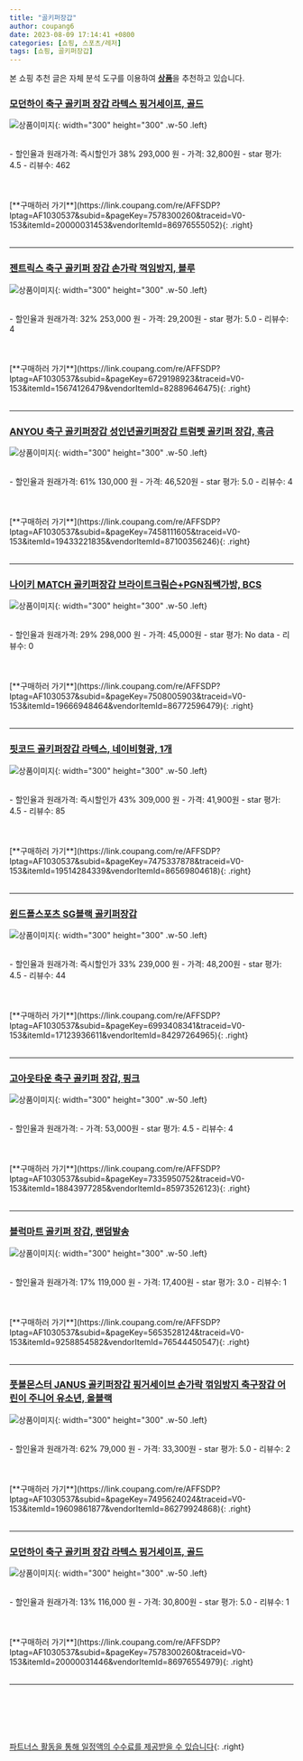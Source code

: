 ```yaml
---
title: "골키퍼장갑"
author: coupang6
date: 2023-08-09 17:14:41 +0800
categories: [쇼핑, 스포츠/레저]
tags: [쇼핑, 골키퍼장갑]
---
```


본 쇼핑 추천 글은 자체 분석 도구를 이용하여 [**상품**](https://link.coupang.com/a/bao1ui)을 추천하고 있습니다.

### [모던하이 축구 골키퍼 장갑 라텍스 핑거세이프, 골드](https://link.coupang.com/re/AFFSDP?lptag=AF1030537&subid=&pageKey=7578300260&traceid=V0-153&itemId=20000031453&vendorItemId=86976555052)

![상품이미지](https://thumbnail10.coupangcdn.com/thumbnails/remote/230x230ex/image/vendor_inventory/545c/f2bddad16bf6330c6265c8ecc7f396ad1534894b5c5d664f574f982db80a.png){: width="300" height="300" .w-50 .left}


<br>
- 할인율과 원래가격: 즉시할인가 38%  293,000   원
- 가격: 32,800원
- star 평가: 4.5
- 리뷰수: 462
<br>
<br>
<br>
<br>
[**구매하러 가기**](https://link.coupang.com/re/AFFSDP?lptag=AF1030537&subid=&pageKey=7578300260&traceid=V0-153&itemId=20000031453&vendorItemId=86976555052){: .right}
<br>
<br>

---

### [젠트릭스 축구 골키퍼 장갑 손가락 꺽임방지, 블루](https://link.coupang.com/re/AFFSDP?lptag=AF1030537&subid=&pageKey=6729198923&traceid=V0-153&itemId=15674126479&vendorItemId=82889646475)

![상품이미지](https://thumbnail10.coupangcdn.com/thumbnails/remote/230x230ex/image/retail/images/4192374322678815-83ebdb6a-24eb-4c88-8108-f069b26acaee.jpg){: width="300" height="300" .w-50 .left}


<br>
- 할인율과 원래가격: 32%  253,000   원
- 가격: 29,200원
- star 평가: 5.0
- 리뷰수: 4
<br>
<br>
<br>
<br>
[**구매하러 가기**](https://link.coupang.com/re/AFFSDP?lptag=AF1030537&subid=&pageKey=6729198923&traceid=V0-153&itemId=15674126479&vendorItemId=82889646475){: .right}
<br>
<br>

---

### [ANYOU 축구 골키퍼장갑 성인년골키퍼장갑 트럼펫 골키퍼 장갑, 흑금](https://link.coupang.com/re/AFFSDP?lptag=AF1030537&subid=&pageKey=7458111605&traceid=V0-153&itemId=19433221835&vendorItemId=87100356246)

![상품이미지](https://thumbnail6.coupangcdn.com/thumbnails/remote/230x230ex/image/vendor_inventory/31c5/47d6eca38d24fbe2a3397e48e32687b674f353c2099646f94545b0817c9f.jpeg){: width="300" height="300" .w-50 .left}


<br>
- 할인율과 원래가격: 61%  130,000   원
- 가격: 46,520원
- star 평가: 5.0
- 리뷰수: 4
<br>
<br>
<br>
<br>
[**구매하러 가기**](https://link.coupang.com/re/AFFSDP?lptag=AF1030537&subid=&pageKey=7458111605&traceid=V0-153&itemId=19433221835&vendorItemId=87100356246){: .right}
<br>
<br>

---

### [나이키 MATCH 골키퍼장갑 브라이트크림슨+PGN짐쌕가방, BCS](https://link.coupang.com/re/AFFSDP?lptag=AF1030537&subid=&pageKey=7508005903&traceid=V0-153&itemId=19666948464&vendorItemId=86772596479)

![상품이미지](https://thumbnail9.coupangcdn.com/thumbnails/remote/230x230ex/image/vendor_inventory/821a/ffc2ad27d696799d2820d1b863e9f42e8f413c83e96bc3cc7311aac93d73.jpg){: width="300" height="300" .w-50 .left}


<br>
- 할인율과 원래가격: 29%  298,000   원
- 가격: 45,000원
- star 평가: No data
- 리뷰수: 0
<br>
<br>
<br>
<br>
[**구매하러 가기**](https://link.coupang.com/re/AFFSDP?lptag=AF1030537&subid=&pageKey=7508005903&traceid=V0-153&itemId=19666948464&vendorItemId=86772596479){: .right}
<br>
<br>

---

### [핏코드 골키퍼장갑 라텍스, 네이비형광, 1개](https://link.coupang.com/re/AFFSDP?lptag=AF1030537&subid=&pageKey=7475337878&traceid=V0-153&itemId=19514284339&vendorItemId=86569804618)

![상품이미지](https://thumbnail9.coupangcdn.com/thumbnails/remote/230x230ex/image/vendor_inventory/d3b8/0749105b0ff0a3b375e41657070d37dd22feab1e120117c8bbe1e0c832bc.jpg){: width="300" height="300" .w-50 .left}


<br>
- 할인율과 원래가격: 즉시할인가 43%  309,000   원
- 가격: 41,900원
- star 평가: 4.5
- 리뷰수: 85
<br>
<br>
<br>
<br>
[**구매하러 가기**](https://link.coupang.com/re/AFFSDP?lptag=AF1030537&subid=&pageKey=7475337878&traceid=V0-153&itemId=19514284339&vendorItemId=86569804618){: .right}
<br>
<br>

---

### [윈드폴스포츠 SG블랙 골키퍼장갑](https://link.coupang.com/re/AFFSDP?lptag=AF1030537&subid=&pageKey=6993408341&traceid=V0-153&itemId=17123936611&vendorItemId=84297264965)

![상품이미지](https://thumbnail10.coupangcdn.com/thumbnails/remote/230x230ex/image/vendor_inventory/d8af/fbb3b6c750b9d086e4f8fb856ff1f57e9396b3ca804da7c4507f5596df5c.jpg){: width="300" height="300" .w-50 .left}


<br>
- 할인율과 원래가격: 즉시할인가 33%  239,000   원
- 가격: 48,200원
- star 평가: 4.5
- 리뷰수: 44
<br>
<br>
<br>
<br>
[**구매하러 가기**](https://link.coupang.com/re/AFFSDP?lptag=AF1030537&subid=&pageKey=6993408341&traceid=V0-153&itemId=17123936611&vendorItemId=84297264965){: .right}
<br>
<br>

---

### [고아웃타운 축구 골키퍼 장갑, 핑크](https://link.coupang.com/re/AFFSDP?lptag=AF1030537&subid=&pageKey=7335950752&traceid=V0-153&itemId=18843977285&vendorItemId=85973526123)

![상품이미지](https://thumbnail9.coupangcdn.com/thumbnails/remote/230x230ex/image/vendor_inventory/8927/1dab36604aafe65526bb1d6d5241b0224a14dc40262c5c4321a0db49c632.jpg){: width="300" height="300" .w-50 .left}


<br>
- 할인율과 원래가격: 
- 가격: 53,000원
- star 평가: 4.5
- 리뷰수: 4
<br>
<br>
<br>
<br>
[**구매하러 가기**](https://link.coupang.com/re/AFFSDP?lptag=AF1030537&subid=&pageKey=7335950752&traceid=V0-153&itemId=18843977285&vendorItemId=85973526123){: .right}
<br>
<br>

---

### [블럭마트 골키퍼 장갑, 랜덤발송](https://link.coupang.com/re/AFFSDP?lptag=AF1030537&subid=&pageKey=5653528124&traceid=V0-153&itemId=9258854582&vendorItemId=76544450547)

![상품이미지](https://thumbnail7.coupangcdn.com/thumbnails/remote/230x230ex/image/rs_quotation_api/wqoz6moc/387274c3d44b410783f51eadbcf91fb2.jpg){: width="300" height="300" .w-50 .left}


<br>
- 할인율과 원래가격: 17%  119,000   원
- 가격: 17,400원
- star 평가: 3.0
- 리뷰수: 1
<br>
<br>
<br>
<br>
[**구매하러 가기**](https://link.coupang.com/re/AFFSDP?lptag=AF1030537&subid=&pageKey=5653528124&traceid=V0-153&itemId=9258854582&vendorItemId=76544450547){: .right}
<br>
<br>

---

### [풋볼몬스터 JANUS 골키퍼장갑 핑거세이브 손가락 꺾임방지 축구장갑 어린이 주니어 유소년, 올블랙](https://link.coupang.com/re/AFFSDP?lptag=AF1030537&subid=&pageKey=7495624024&traceid=V0-153&itemId=19609861877&vendorItemId=86279924868)

![상품이미지](https://thumbnail9.coupangcdn.com/thumbnails/remote/230x230ex/image/vendor_inventory/14a0/626456af85b7cbe0053472148aa821a7025ec826e43a4f0f9d4a87437a0e.jpg){: width="300" height="300" .w-50 .left}


<br>
- 할인율과 원래가격: 62%  79,000   원
- 가격: 33,300원
- star 평가: 5.0
- 리뷰수: 2
<br>
<br>
<br>
<br>
[**구매하러 가기**](https://link.coupang.com/re/AFFSDP?lptag=AF1030537&subid=&pageKey=7495624024&traceid=V0-153&itemId=19609861877&vendorItemId=86279924868){: .right}
<br>
<br>

---

### [모던하이 축구 골키퍼 장갑 라텍스 핑거세이프, 골드](https://link.coupang.com/re/AFFSDP?lptag=AF1030537&subid=&pageKey=7578300260&traceid=V0-153&itemId=20000031446&vendorItemId=86976554979)

![상품이미지](https://thumbnail10.coupangcdn.com/thumbnails/remote/230x230ex/image/vendor_inventory/545c/f2bddad16bf6330c6265c8ecc7f396ad1534894b5c5d664f574f982db80a.png){: width="300" height="300" .w-50 .left}


<br>
- 할인율과 원래가격: 13%  116,000   원
- 가격: 30,800원
- star 평가: 5.0
- 리뷰수: 1
<br>
<br>
<br>
<br>
[**구매하러 가기**](https://link.coupang.com/re/AFFSDP?lptag=AF1030537&subid=&pageKey=7578300260&traceid=V0-153&itemId=20000031446&vendorItemId=86976554979){: .right}
<br>
<br>

---
<br><br><br><br><br> [파트너스 활동을 통해 일정액의 수수료를 제공받을 수 있습니다](https://link.coupang.com/a/bao1ui){: .right}